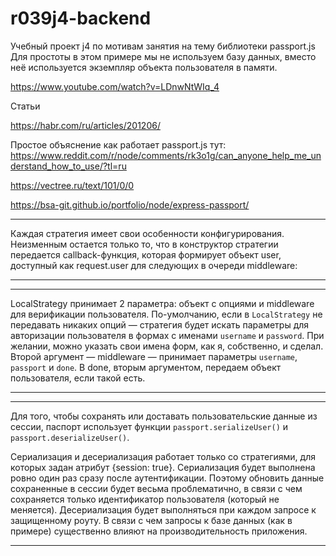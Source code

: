 # r039j4-backend
Учебный проект j4 по мотивам занятия на тему библиотеки passport.js
Для простоты в этом примере мы не используем базу данных, 
вместо неё используется экземпляр объекта пользователя в памяти. 

https://www.youtube.com/watch?v=LDnwNtWIq_4


Статьи

https://habr.com/ru/articles/201206/

Простое объяснение как работает passport.js тут:
https://www.reddit.com/r/node/comments/rk3o1g/can_anyone_help_me_understand_how_to_use/?tl=ru

https://vectree.ru/text/101/0/0

https://bsa-git.github.io/portfolio/node/express-passport/


*****
Каждая стратегия имеет свои особенности конфигурирования. Неизменным остается только то, что в конструктор стратегии передается callback-функция, которая формирует объект user, доступный как request.user для следующих в очереди middleware:

*****
*****
LocalStrategy принимает 2 параметра: объект с опциями и middleware для верификации пользователя.
По-умолчанию, если в `LocalStrategy` не передавать никаких опций — стратегия будет искать параметры для авторизации пользователя в формах с именами `username` и `password`. При желании, можно указать свои имена форм, как я, собственно, и сделал.
Второй аргумент — middleware — принимает параметры `username`, `passport` и `done`. В done, вторым аргументом, передаем объект пользователя, если такой есть.
*****
*****
Для того, чтобы сохранять или доставать пользовательские данные из сессии, паспорт использует функции `passport.serializeUser()` и `passport.deserializeUser()`.

Сериализация и десериализация работает только со стратегиями, для которых задан атрибут {session: true}. Сериализация будет выполнена ровно один раз сразу после аутентификации. Поэтому обновить данные сохраненные в сессии будет весьма проблематично, в связи с чем сохраняется только идентификатор пользователя (который не меняется). Десериализация будет выполняться при каждом запросе к защищенному роуту. В связи с чем запросы к базе данных (как в примере) существенно влияют на производительность приложения.

*****
